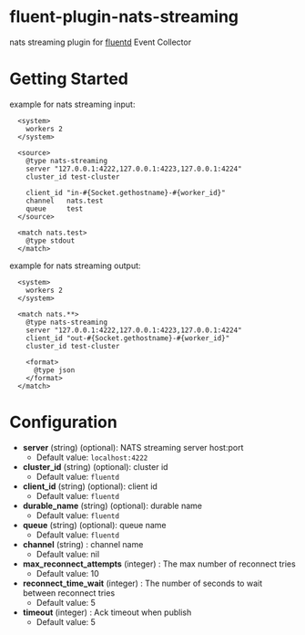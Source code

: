 fluent-plugin-nats-streaming
============================

nats streaming plugin for [fluentd](https://github.com/fluent/fluentd) Event Collector

# Getting Started
example for nats streaming input:

~~~~
  <system>
    workers 2
  </system>

  <source>
    @type nats-streaming
    server "127.0.0.1:4222,127.0.0.1:4223,127.0.0.1:4224"
    cluster_id test-cluster

    client_id "in-#{Socket.gethostname}-#{worker_id}"
    channel   nats.test
    queue     test
  </source>
 
  <match nats.test>
    @type stdout
  </match>
~~~~

example for nats streaming output:

~~~~
  <system>
    workers 2
  </system>

  <match nats.**>
    @type nats-streaming
    server "127.0.0.1:4222,127.0.0.1:4223,127.0.0.1:4224"
    client_id "out-#{Socket.gethostname}-#{worker_id}"
    cluster_id test-cluster

    <format>
      @type json
    </format>
  </match>
~~~~

# Configuration
* **server** (string) (optional): NATS streaming server host:port
  * Default value: `localhost:4222`
* **cluster_id** (string) (optional): cluster id 
  * Default value: `fluentd`
* **client_id** (string) (optional): client id 
  * Default value: `fluentd`
* **durable_name** (string) (optional): durable name
  * Default value: `fluentd`
* **queue** (string) (optional): queue name
  * Default value: `fluentd`
* **channel** (string) : channel name
  * Default value: nil
* **max_reconnect_attempts** (integer) : The max number of reconnect tries
  * Default value: 10
* **reconnect_time_wait** (integer) : The number of seconds to wait between reconnect tries
  * Default value: 5
* **timeout** (integer) : Ack timeout when publish
  * Default value: 5












